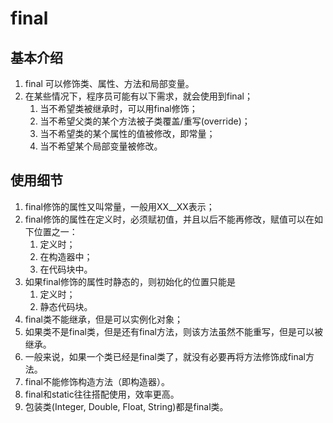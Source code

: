 # final

## 基本介绍

1. final 可以修饰类、属性、方法和局部变量。
2. 在某些情况下，程序员可能有以下需求，就会使用到final；
   1. 当不希望类被继承时，可以用final修饰；
   2. 当不希望父类的某个方法被子类覆盖/重写(override)；
   3. 当不希望类的某个属性的值被修改，即常量；
   4. 当不希望某个局部变量被修改。

## 使用细节

1. final修饰的属性又叫常量，一般用XX\_\_XX表示；
2. final修饰的属性在定义时，必须赋初值，并且以后不能再修改，赋值可以在如下位置之一：
   1. 定义时；
   2. 在构造器中；
   3. 在代码块中。
3. 如果final修饰的属性时静态的，则初始化的位置只能是
   1. 定义时；
   2. 静态代码块。
4. final类不能继承，但是可以实例化对象；
5. 如果类不是final类，但是还有final方法，则该方法虽然不能重写，但是可以被继承。
6. 一般来说，如果一个类已经是final类了，就没有必要再将方法修饰成final方法。
7. final不能修饰构造方法（即构造器）。
8. final和static往往搭配使用，效率更高。
9. 包装类(Integer, Double, Float, String)都是final类。
